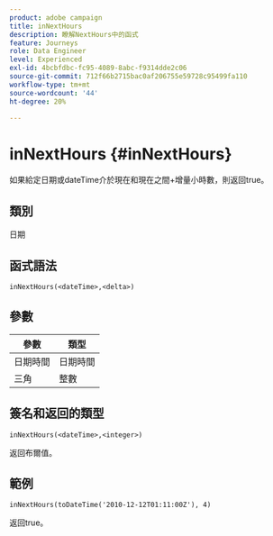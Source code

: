 ```yaml
---
product: adobe campaign
title: inNextHours
description: 瞭解NextHours中的函式
feature: Journeys
role: Data Engineer
level: Experienced
exl-id: 4bcbfdbc-fc95-4089-8abc-f9314dde2c06
source-git-commit: 712f66b2715bac0af206755e59728c95499fa110
workflow-type: tm+mt
source-wordcount: '44'
ht-degree: 20%

---
```


# inNextHours {#inNextHours}

如果給定日期或dateTime介於現在和現在之間+增量小時數，則返回true。

## 類別

日期

## 函式語法

`inNextHours(<dateTime>,<delta>)`

## 參數

| 參數 | 類型 |
|-----------|------------------|
| 日期時間 | 日期時間 |
| 三角 | 整數 |

## 簽名和返回的類型

`inNextHours(<dateTime>,<integer>)`

返回布爾值。

## 範例

`inNextHours(toDateTime('2010-12-12T01:11:00Z'), 4)`

返回true。
